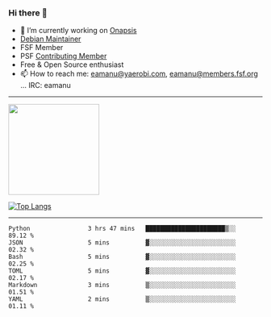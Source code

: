 ### Hi there 👋


- 🔭 I’m currently working on [Onapsis](http://onapsis.com)
- [Debian Maintainer](https://qa.debian.org/developer.php?login=eamanu%40yaerobi.com)
- FSF Member
- PSF [Contributing Member](https://www.python.org/psf/membership/#what-membership-classes-are-there)
- Free & Open Source enthusiast 
- 📫 How to reach me: eamanu@yaerobi.com, eamanu@members.fsf.org ... IRC: eamanu

---

<img height="180em" src="https://github-readme-stats.vercel.app/api?theme=dark&username=eamanu&show_icons=true&hide_border=true&&count_private=true&include_all_commits=true" />

[![Top Langs](https://github-readme-stats.vercel.app/api/top-langs/?theme=dark&username=eamanu&layout=compact)](https://github.com/anuraghazra/github-readme-stats)

---

<!--START_SECTION:waka-->

```text
Python                3 hrs 47 mins   ██████████████████████▒░░   89.12 %
JSON                  5 mins          ▓░░░░░░░░░░░░░░░░░░░░░░░░   02.32 %
Bash                  5 mins          ▓░░░░░░░░░░░░░░░░░░░░░░░░   02.25 %
TOML                  5 mins          ▓░░░░░░░░░░░░░░░░░░░░░░░░   02.17 %
Markdown              3 mins          ▒░░░░░░░░░░░░░░░░░░░░░░░░   01.51 %
YAML                  2 mins          ▒░░░░░░░░░░░░░░░░░░░░░░░░   01.11 %
```

<!--END_SECTION:waka-->
